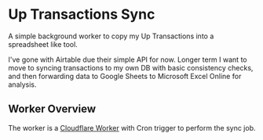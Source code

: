 # Up Transactions Sync

A simple background worker to copy my Up Transactions into a spreadsheet like tool.

I've gone with Airtable due their simple API for now. Longer term I want to move to syncing transactions to my own DB with basic consistency checks, and then forwarding data to Google Sheets to Microsoft Excel Online for analysis.

## Worker Overview

The worker is a [Cloudflare Worker](https://developers.cloudflare.com/workers/) with Cron trigger to perform the sync job.

